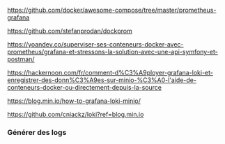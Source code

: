 
https://github.com/docker/awesome-compose/tree/master/prometheus-grafana

https://github.com/stefanprodan/dockprom

https://yoandev.co/superviser-ses-conteneurs-docker-avec-prometheus/grafana-et-stressons-la-solution-avec-une-api-symfony-et-postman/

https://hackernoon.com/fr/comment-d%C3%A9ployer-grafana-loki-et-enregistrer-des-donn%C3%A9es-sur-minio-%C3%A0-l'aide-de-conteneurs-docker-ou-directement-depuis-la-source

https://blog.min.io/how-to-grafana-loki-minio/

https://github.com/cniackz/loki?ref=blog.min.io

### Générer des logs

```yaml
```
